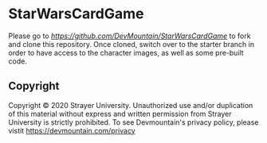 # StarWarsCardGame

Please go to _https://github.com/DevMountain/StarWarsCardGame_ to fork and clone this repository. Once cloned, switch over to the starter branch in order to have access to the character images, as well as some pre-built code.

## Copyright
Copyright © 2020 Strayer University. Unauthorized use and/or duplication of this material without express and written permission from Strayer University is strictly prohibited. To see Devmountain's privacy policy, please vistit https://devmountain.com/privacy
